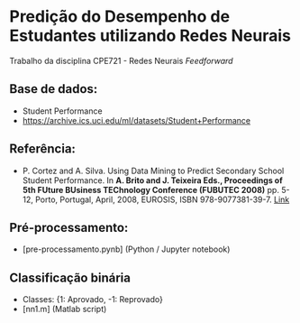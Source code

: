 # Predição do Desempenho de Estudantes utilizando Redes Neurais
Trabalho da disciplina CPE721 - Redes Neurais *Feedforward*

## Base de dados: 
- Student Performance
- https://archive.ics.uci.edu/ml/datasets/Student+Performance

## Referência: 
- P. Cortez and A. Silva. Using Data Mining to Predict Secondary School Student Performance. In **A. Brito and J. Teixeira Eds., Proceedings of 5th FUture BUsiness TEChnology Conference (FUBUTEC 2008)** pp. 5-12, Porto, Portugal, April, 2008, EUROSIS, ISBN 978-9077381-39-7. [Link](http://www3.dsi.uminho.pt/pcortez/student.pdf)

## Pré-processamento:
- [pre-processamento.pynb] (Python / Jupyter notebook)

## Classificação binária
- Classes: {1: Aprovado, -1: Reprovado}
- [nn1.m] (Matlab script)